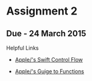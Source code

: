 # Assignment 2

## Due - 24 March 2015

Helpful Links

* [Apple/'s Swift Control Flow](https://developer.apple.com/library/ios/documentation/Swift/Conceptual/Swift_Programming_Language/ControlFlow.html)

* [Apple/'s Guige to Functions](https://developer.apple.com/library/prerelease/mac/documentation/Swift/Conceptual/Swift_Programming_Language/Functions.html#//apple_ref/doc/uid/TP40014097-CH10-XID_245)
